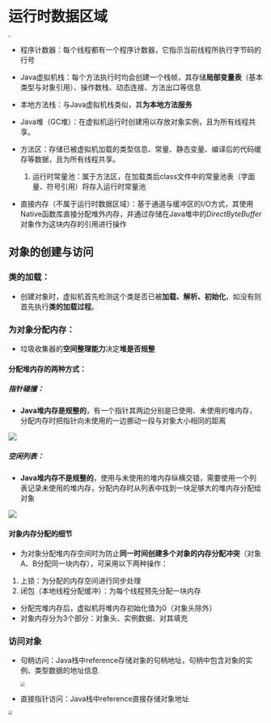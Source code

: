 # 运行时数据区域

<img src="https://i.loli.net/2020/07/30/eLwO5syKpnhjivJ.png" style="zoom:25%;" />



* 程序计数器：每个线程都有一个程序计数器，它指示当前线程所执行字节码的行号

* Java虚拟机栈：每个方法执行时均会创建一个栈帧，其存储**局部变量表**（基本类型与对象引用）、操作数栈、动态连接、方法出口等信息

* 本地方法栈：与Java虚拟机栈类似，其**为本地方法服务**

* Java堆（GC堆）：在虚拟机运行时创建用以存放对象实例，且为所有线程共享。

* 方法区：存储已被虚拟机加载的类型信息、常量、静态变量、编译后的代码缓存等数据，且为所有线程共享。

  1. 运行时常量池：属于方法区，在加载类后class文件中的常量池表（字面量、符号引用）将存入运行时常量池

  

* 直接内存（不属于运行时数据区域）：基于通道与缓冲区的I/O方式，其使用Native函数库直接分配堆外内存，并通过存储在Java堆中的*DirectByteBuffer*对象作为这块内存的引用进行操作

## 对象的创建与访问

### 类的加载：

* 创建对象时，虚拟机首先检测这个类是否已被**加载、解析、初始化**，如没有则首先执行**类的加载过程**。

### 为对象分配内存：

* 垃圾收集器的**空间整理能力**决定**堆是否规整**

#### 分配堆内存的两种方式：

##### 指针碰撞：

* **Java堆内存是规整的**，有一个指针其两边分别是已使用、未使用的堆内存，分配内存时把指针向未使用的一边挪动一段与对象大小相同的距离

![](https://i.loli.net/2020/07/30/tV7RKAgXQWTykm5.png)

##### 空闲列表：

* **Java堆内存不是规整的**，使用与未使用的堆内存纵横交错，需要使用一个列表记录未使用的堆内存，分配内存时从列表中找到一块足够大的堆内存分配给对象

![](https://i.loli.net/2020/07/30/KoeInBvdQrjkEYS.png)

#### 对象内存分配的细节

* 为对象分配堆内存空间时为防止**同一时间创建多个对象的内存分配冲突**（对象A、B分配同一块内存），可采用以下两种操作：

1. 上锁：为分配的内存空间进行同步处理
2. 闭包（本地线程分配缓冲）：为每个线程预先分配一块内存

* 分配完堆内存后，虚拟机将堆内存初始化值为0（对象头除外）
* 对象内存分为3个部分：对象头、实例数据、对其填充

### 访问对象

* 句柄访问：Java栈中reference存储对象的句柄地址，句柄中包含对象的实例、类型数据的地址信息

  <img src="/home/garfield/桌面/screenshot_2020_07_30T15_08_55+0800.jpg" style="zoom: 50%;" />

* 直接指针访问：Java栈中reference直接存储对象地址

<img src="/home/garfield/桌面/screenshot_2020_07_31T16_03_41+0800.jpg" style="zoom:50%;" />

